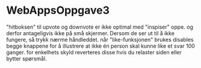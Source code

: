 # WebAppsOppgave3

"hitboksen" til upvote og downvote er ikke optimal med "inspiser" oppe. og derfor antageligvis ikke på små skjermer. Dersom de ser ut til å ikke fungere, så trykk nærme håndleddet.
når "like-funksjonen" brukes disables begge knappene for å illustrere at ikke én person skal kunne like et svar 100 ganger. for enkelhets skyld reverteres disse hvis du relaster siden eller bytter spørsmål.
